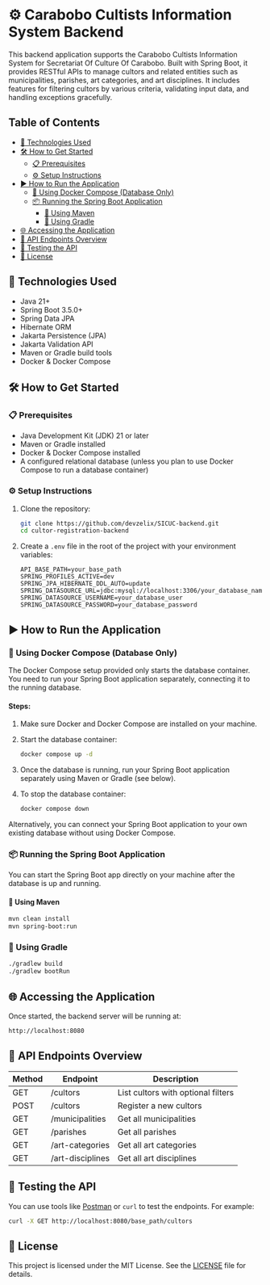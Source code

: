 # ⚙️ Carabobo Cultists Information System Backend

This backend application supports the Carabobo Cultists Information System for Secretariat Of Culture Of Carabobo. Built with Spring Boot, it provides RESTful APIs to manage cultors and related entities such as municipalities, parishes, art categories, and art disciplines. It includes features for filtering cultors by various criteria, validating input data, and handling exceptions gracefully.

## Table of Contents

- [🚀 Technologies Used](#🚀-technologies-used)
- [🛠️ How to Get Started](#🛠️-how-to-get-started)
  - [📋 Prerequisites](#📋-prerequisites)
  - [⚙️ Setup Instructions](#⚙️-setup-instructions)
- [▶️ How to Run the Application](#▶️-how-to-run-the-application)
  - [🐳 Using Docker Compose (Database Only)](#🐳-using-docker-compose-database-only)
  - [📦 Running the Spring Boot Application](#📦-running-the-spring-boot-application)
    - [🔧 Using Maven](#🔧-using-maven)
    - [🔧 Using Gradle](#🔧-using-gradle)
- [🌐 Accessing the Application](#🌐-accessing-the-application)
- [📡 API Endpoints Overview](#📡-api-endpoints-overview)
- [🧪 Testing the API](#🧪-testing-the-api)
- [📄 License](#📄-license)

## 🚀 Technologies Used

- Java 21+
- Spring Boot 3.5.0+
- Spring Data JPA
- Hibernate ORM
- Jakarta Persistence (JPA)
- Jakarta Validation API
- Maven or Gradle build tools
- Docker & Docker Compose

## 🛠️ How to Get Started

### 📋 Prerequisites

- Java Development Kit (JDK) 21 or later
- Maven or Gradle installed
- Docker & Docker Compose installed
- A configured relational database (unless you plan to use Docker Compose to run a database container)

### ⚙️ Setup Instructions

1. Clone the repository:

   ```bash
   git clone https://github.com/devzelix/SICUC-backend.git
   cd cultor-registration-backend
   ```

2. Create a `.env` file in the root of the project with your environment variables:

   ```properties
   API_BASE_PATH=your_base_path
   SPRING_PROFILES_ACTIVE=dev
   SPRING_JPA_HIBERNATE_DDL_AUTO=update
   SPRING_DATASOURCE_URL=jdbc:mysql://localhost:3306/your_database_name
   SPRING_DATASOURCE_USERNAME=your_database_user
   SPRING_DATASOURCE_PASSWORD=your_database_password
   ```

## ▶️ How to Run the Application

### 🐳 Using Docker Compose (Database Only)

The Docker Compose setup provided only starts the database container. You need to run your Spring Boot application separately, connecting it to the running database.

#### Steps:

1. Make sure Docker and Docker Compose are installed on your machine.

2. Start the database container:

   ```bash
   docker compose up -d
   ```

3. Once the database is running, run your Spring Boot application separately using Maven or Gradle (see below).

4. To stop the database container:

   ```bash
   docker compose down
   ```

Alternatively, you can connect your Spring Boot application to your own existing database without using Docker Compose.

### 📦 Running the Spring Boot Application

You can start the Spring Boot app directly on your machine after the database is up and running.

#### 🔧 Using Maven

```bash
mvn clean install
mvn spring-boot:run
```

### 🔧 Using Gradle

```bash
./gradlew build
./gradlew bootRun
```

## 🌐 Accessing the Application

Once started, the backend server will be running at:

```bash
http://localhost:8080
```

## 📡 API Endpoints Overview

| Method | Endpoint         | Description                        |
| ------ | ---------------- | ---------------------------------- |
| GET    | /cultors         | List cultors with optional filters |
| POST   | /cultors         | Register a new cultors             |
| GET    | /municipalities  | Get all municipalities             |
| GET    | /parishes        | Get all parishes                   |
| GET    | /art-categories  | Get all art categories             |
| GET    | /art-disciplines | Get all art disciplines            |

## 🧪 Testing the API

You can use tools like [Postman](https://www.postman.com/) or `curl` to test the endpoints. For example:

```bash
curl -X GET http://localhost:8080/base_path/cultors
```

## 📄 License

This project is licensed under the MIT License. See the [LICENSE](LICENSE) file for details.
